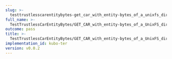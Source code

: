 ```yaml
---
slug: >-
  testtrustlesscarentitybytes-get_car_with_entity-bytes_of_a_unixfs_directory_(format-car)-header_accept-ranges
full_name: >-
  TestTrustlessCarEntityBytes/GET_CAR_with_entity-bytes_of_a_UnixFS_directory_(format=car)/Header_Accept-Ranges
outcome: pass
title: >-
  TestTrustlessCarEntityBytes/GET_CAR_with_entity-bytes_of_a_UnixFS_directory_(format=car)/Header_Accept-Ranges
implementation_id: kubo-ter
version: v0.0.2
---
```


